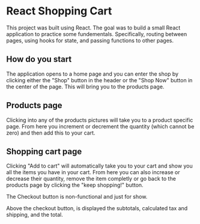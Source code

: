 # React Shopping Cart

This project was built using React. The goal was to build a small React application to practice some fundementals. Specifically, routing between pages, using hooks for state, and passing functions to other pages.

## How do you start

The application opens to a home page and you can enter the shop by clicking either the "Shop" button in the header or the "Shop Now" button in the center of the page. This will bring you to the products page.

## Products page

Clicking into any of the products pictures will take you to a product specific page. From here you increment or decrement the quantity (which cannot be zero) and then add this to your cart.

## Shopping cart page

Clicking "Add to cart" will automatically take you to your cart and show you all the items you have in your cart. From here you can also increase or decrease their quantity, remove the item completly or go back to the products page by clicking the "keep shopping!" button.

The Checkout button is non-functional and just for show.

Above the checkout button, is displayed the subtotals, calculated tax and shipping, and the total.
